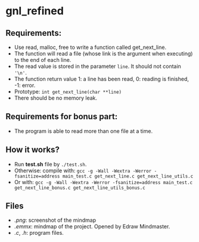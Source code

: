 # gnl_refined
## Requirements:
- Use read, malloc, free to write a function called get_next_line.
- The function will read a file (whose link is the argument when executing) to the end of each line.
- The read value is stored in the parameter `line`. It should not contain `'\n'`.
- The function return value 1: a line has been read, 0: reading is finished, -1: error.
- Prototype: `int get_next_line(char **line)`
- There should be no memory leak.
## Requirements for bonus part:
- The program is able to read more than one file at a time.
## How it works?
- Run **test.sh** file by `./test.sh`.
- Otherwise: compile with: `gcc -g -Wall -Wextra -Werror -fsanitize=address main_test.c get_next_line.c get_next_line_utils.c`
- Or with: `gcc -g -Wall -Wextra -Werror -fsanitize=address main_test.c get_next_line_bonus.c get_next_line_utils_bonus.c`
## Files
- *.png*: screenshot of the mindmap
- *.emmx*: mindmap of the project. Opened by Edraw Mindmaster.
- *.c*, *.h*: program files.

